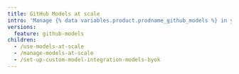 ```yaml
---
title: GitHub Models at scale
intro: 'Manage {% data variables.product.prodname_github_models %} in your enterprise and organizations.'
versions:
  feature: github-models
children:
  - /use-models-at-scale
  - /manage-models-at-scale
  - /set-up-custom-model-integration-models-byok
---
```

